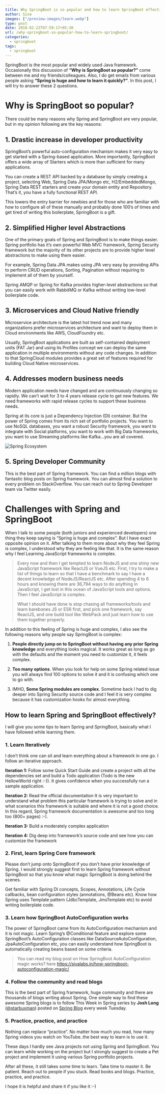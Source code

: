 ```yaml
---
title: Why SpringBoot is so popular and how to learn SpringBoot effectively?
author: Siva
images: ["/preview-images/learn.webp"]
type: post
date: 2018-02-22T07:59:17+05:30
url: /why-springboot-so-popular-how-to-learn-springboot/
categories:
  - springboot
tags:
  - springboot
---
```



SpringBoot is the most popular and widely used Java framework. 
Occasionally this discussion of **“Why is SpringBoot so popular?”** come between me and 
my friends/colleagues. Also, I do get emails from various people asking **“Spring is huge and how to learn it quickly?”**. 
In this post, I will try to answer these 2 questions.

# Why is SpringBoot so popular?
There could be many reasons why Spring and SpringBoot are very popular, but in my opinion following are the key reasons:

## 1. Drastic increase in developer productivity
SpringBoot’s powerful auto-configuration mechanism makes it very easy to get started with a Spring-based application. More importantly, SpringBoot offers a wide array of Starters which is more than sufficient for many applications.

You can create a REST API backed by a database by simply creating a project, selecting Web, Spring Data JPA/Mongo etc, H2/EmbeddedMongo, Spring Data REST starters and create your domain entity and Repository. That’s it, you have a fully functional REST API.

This lowers the entry barrier for newbies and for those who are familiar with how to configure all of these manually and probably done 100’s of times and get tired of writing this boilerplate, SpringBoot is a gift.

## 2. Simplified Higher level Abstractions
One of the primary goals of Spring and SpringBoot is to make things easier. Spring portfolio has it’s own powerful Web MVC framework, Spring Security framework but the majority of its other projects are to provide higher level abstractions to make using them easier.

For example, Spring Data JPA makes using JPA very easy by providing APIs to perform CRUD operations, Sorting, Pagination without requiring to implement all of them by yourself.

Spring AMQP or Spring for Kafka provides higher-level abstractions so that you can easily work with RabbitMQ or Kafka without writing low-level boilerplate code.

## 3. Microservices and Cloud Native friendly
Microservice architecture is the latest hot trend now and many organizations prefer microservices architecture and want to deploy them in Cloud environments like AWS, CloudFoundry etc.

Usually, SpringBoot applications are built as self-contained deployment units (FAT Jar) and using its Profiles concept we can deploy the same application in multiple environments without any code changes. In addition to that SpringCloud modules provides a great set of features required for building Cloud Native microservices.

## 4. Addresses modern business needs
Modern application needs have changed and are continuously changing so rapidly. We can’t wait for 3 to 4 years release cycle to get new features. We need frameworks with rapid release cycles to support these business needs.

Spring at its core is just a Dependency Injection (DI) container. But the power of Spring comes from its rich set of portfolio projects. You want to use NoSQL databases, you want a robust Security framework, you want to integrate with Social platforms, you want to work with Big Data frameworks, you want to use Streaming platforms like Kafka…you are all covered.


![Spring Ecosystem](/images/spring-ecosystem.webp "Spring Ecosystem")

## 5. Spring Developer Community
This is the best part of Spring framework. You can find a million blogs with fantastic blog posts on Spring framework. You can almost find a solution to every problem on StackOverflow. You can reach out to Spring Developer team via Twitter easily.

# Challenges with Spring and SpringBoot
When I talk to some people (both juniors and experienced developers) one thing they keep saying is “Spring is huge and complex”. But I have exact opposite opinion on it. After talking to them more about why they feel Spring is complex, I understood why they are feeling like that. It is the same reason why I feel Learning JavaScript frameworks is complex.

> Every now and then I get tempted to learn NodeJS and one shiny new JavaScript framework like ReactJS or VueJS etc. First, I try to make a list of things to learn so that I have a benchmark to say I have a decent knowledge of NodeJS/ReactJS etc. After spending 4 to 6 hours and knowing there are 36,794 ways to do anything in JavaScript, I get lost in this ocean of JavaScript tools and options. Then I feel JavaScript is complex.
> 
> What I should have done is stop chasing all frameworks/tools and learn barebones JS or ES6 first, and pick one framework, say ReactJS, and one build tool like WebPack and just learn how to use them together properly.

In addition to this feeling of Spring is huge and complex, I also see the following reasons why people say SpringBoot is complex:

1. **People directly jump on to SpringBoot without having any prior Spring knowledge** and everything looks magical. It works great as long as go with the defaults and the moment you need to customize it, it feels complex.

2. **Too many options**. When you look for help on some Spring related issue you will always find 100 options to solve it and it is confusing which one to go with.

3. IMHO, **Some Spring modules are complex**. Sometime back I had to dig deeper into Spring Security source code and I feel it is very complex because it has customization hooks for almost everything.

## How to learn Spring and SpringBoot effectively?
I will give you some tips to learn Spring and SpringBoot, basically what I have followed while learning them.

### 1. Learn Iteratively
I don’t think one can sit and learn everything about a framework in one go. I follow an iterative approach.

**Iteration 1:** Follow some Quick Start Guide and create a project with all the dependencies set and build a Todo application (Todo is the new HellowWorld right :-)). It gives confidence when you successfully run a sample application.

**Iteration 2:** Read the official documentation
It is very important to understand what problem this particular framework is trying to solve and in what scenarios this framework is suitable and where it is not a good choice. In this regard, Spring framework documentation is awesome and too long too (800+ pages) :-).

**Iteration 3:** Build a moderately complex application

**Iteration 4:** Dig deep into framework’s source code and see how you can customize the framework

### 2. First, learn Spring Core framework
Please don’t jump onto SpringBoot if you don’t have prior knowledge of Spring. I would strongly suggest first to learn Spring framework without SpringBoot so that you know what magic SpringBoot is doing behind the scenes.

Get familiar with Spring DI concepts, Scopes, Annotations, Life Cycle callbacks, bean configuration styles (annotations, @Beans etc). Know how Spring uses Template pattern (JdbcTemplate, JmsTemplate etc) to avoid writing boilerplate code.

### 3. Learn how SpringBoot AutoConfiguration works
The power of SpringBoot came from its AutoConfiguration mechanism and it is not magic. Learn Spring’s @Conditional feature and explore some SpringBoot’s AutoConfiguration classes like DataSourceAutoConfiguration, JpaAutoConfiguration etc, you can easily understand how SpringBoot is automatically creating beans based on some criteria.

> You can read my blog post on How SpringBoot AutoConfiguration magic works? here https://sivalabs.in/how-springboot-autoconfiguration-magic/

### 4. Follow the community and read blogs
This is the best part of Spring framework, huge community and there are thousands of blogs writing about Spring. 
One simple way to find these awesome Spring blogs is to follow This Week in Spring series by **Josh Long** ([@starbuxman](https://twitter.com/starbuxman)) posted on 
[Spring Blog](https://spring.io/blog) every week Tuesday.

### 5. Practice, practice, and practice
Nothing can replace “practice”. No matter how much you read, how many Spring videos you watch on YouTube..the best way to learn is to use it.

These days I hardly see Java projects not using Spring and SpringBoot. You can learn while working on the project but I strongly suggest to create a Pet project and implement it using various Spring portfolio projects.

After all these, it still takes some time to learn. Take time to master it. Be patient. Reach out to people if you stuck. Read books and blogs. Practice, practice, and practice.

I hope it is helpful and share it if you like it :-)
